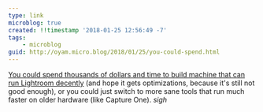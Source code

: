 ```yaml
---
type: link
microblog: true
created: !!timestamp '2018-01-25 12:56:49 -7'
tags:
    - microblog
guid: http://oyam.micro.blog/2018/01/25/you-could-spend.html
---
```

[You could spend thousands of dollars and time to build machine that can run Lightroom decently](https://www.dpreview.com/articles/2050636398/how-one-photographer-built-the-ultimate-lightroom-pc-for-photo-editing) (and hope it gets optimizations, because it's still not good enough), or you could just switch to more sane tools that run much faster on older hardware (like Capture One). *sigh*
